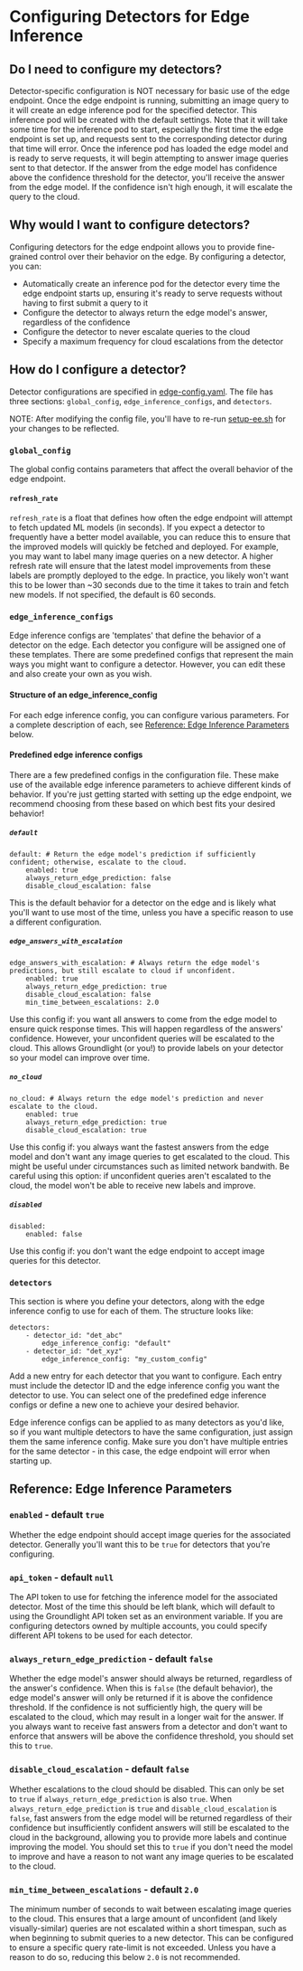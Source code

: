 # Configuring Detectors for Edge Inference

## Do I need to configure my detectors?

Detector-specific configuration is NOT necessary for basic use of the edge endpoint. Once the edge endpoint is running, submitting an image query to it will create an edge inference pod for the specified detector. This inference pod will be created with the default settings. Note that it will take some time for the inference pod to start, especially the first time the edge endpoint is set up, and requests sent to the corresponding detector during that time will error. Once the inference pod has loaded the edge model and is ready to serve requests, it will begin attempting to answer image queries sent to that detector. If the answer from the edge model has confidence above the confidence threshold for the detector, you'll receive the answer from the edge model. If the confidence isn't high enough, it will escalate the query to the cloud. 

## Why would I want to configure detectors?

Configuring detectors for the edge endpoint allows you to provide fine-grained control over their behavior on the edge. By configuring a detector, you can:
* Automatically create an inference pod for the detector every time the edge endpoint starts up, ensuring it's ready to serve requests without having to first submit a query to it
* Configure the detector to always return the edge model's answer, regardless of the confidence
* Configure the detector to never escalate queries to the cloud
* Specify a maximum frequency for cloud escalations from the detector

## How do I configure a detector?

Detector configurations are specified in [edge-config.yaml](configs/edge-config.yaml). The file has three sections: `global_config`, `edge_inference_configs`, and `detectors`. 

NOTE: After modifying the config file, you'll have to re-run [setup-ee.sh](deploy/bin/setup-ee.sh) for your changes to be reflected.

### `global_config`

The global config contains parameters that affect the overall behavior of the edge endpoint. 

#### `refresh_rate`

`refresh_rate` is a float that defines how often the edge endpoint will attempt to fetch updated ML models (in seconds). If you expect a detector to frequently have a better model available, you can reduce this to ensure that the improved models will quickly be fetched and deployed. For example, you may want to label many image queries on a new detector. A higher refresh rate will ensure that the latest model improvements from these labels are promptly deployed to the edge. In practice, you likely won't want this to be lower than ~30 seconds due to the time it takes to train and fetch new models. If not specified, the default is 60 seconds.

### `edge_inference_configs`

Edge inference configs are 'templates' that define the behavior of a detector on the edge. Each detector you configure will be assigned one of these templates. There are some predefined configs that represent the main ways you might want to configure a detector. However, you can edit these and also create your own as you wish.

#### Structure of an edge_inference_config

For each edge inference config, you can configure various parameters. For a complete description of each, see [Reference: Edge Inference Parameters](#reference-edge-inference-parameters) below.

#### Predefined edge inference configs

There are a few predefined configs in the configuration file. These make use of the available edge inference parameters to achieve different kinds of behavior. If you're just getting started with setting up the edge endpoint, we recommend choosing from these based on which best fits your desired behavior!

##### `default`
```
default: # Return the edge model's prediction if sufficiently confident; otherwise, escalate to the cloud.
    enabled: true
    always_return_edge_prediction: false
    disable_cloud_escalation: false
```
This is the default behavior for a detector on the edge and is likely what you'll want to use most of the time, unless you have a specific reason to use a different configuration.

##### `edge_answers_with_escalation`
```
edge_answers_with_escalation: # Always return the edge model's predictions, but still escalate to cloud if unconfident.
    enabled: true
    always_return_edge_prediction: true
    disable_cloud_escalation: false
    min_time_between_escalations: 2.0
```
Use this config if: you want all answers to come from the edge model to ensure quick response times. This will happen regardless of the answers' confidence. However, your unconfident queries will be escalated to the cloud. This allows Groundlight (or you!) to provide labels on your detector so your model can improve over time.

##### `no_cloud`
```
no_cloud: # Always return the edge model's prediction and never escalate to the cloud.
    enabled: true
    always_return_edge_prediction: true
    disable_cloud_escalation: true
```
Use this config if: you always want the fastest answers from the edge model and don't want any image queries to get escalated to the cloud. This might be useful under circumstances such as limited network bandwith. Be careful using this option: if unconfident queries aren't escalated to the cloud, the model won't be able to receive new labels and improve. 

##### `disabled`
```
disabled:
    enabled: false
```
Use this config if: you don't want the edge endpoint to accept image queries for this detector.

### `detectors`

This section is where you define your detectors, along with the edge inference config to use for each of them. The structure looks like:
```
detectors:
    - detector_id: "det_abc"
        edge_inference_config: "default"
    - detector_id: "det_xyz"
        edge_inference_config: "my_custom_config"
```
Add a new entry for each detector that you want to configure. Each entry must include the detector ID and the edge inference config you want the detector to use. You can select one of the predefined edge inference configs or define a new one to achieve your desired behavior. 

Edge inference configs can be applied to as many detectors as you'd like, so if you want multiple detectors to have the same configuration, just assign them the same inference config. Make sure you don't have multiple entries for the same detector - in this case, the edge endpoint will error when starting up.

## Reference: Edge Inference Parameters

### `enabled` - default `true`
Whether the edge endpoint should accept image queries for the associated detector. Generally you'll want this to be `true` for detectors that you're configuring.

### `api_token` - default `null`
The API token to use for fetching the inference model for the associated detector. Most of the time this should be left blank, which will default to using the Groundlight API token set as an environment variable. If you are configuring detectors owned by multiple accounts, you could specify different API tokens to be used for each detector.  

### `always_return_edge_prediction` - default `false`
Whether the edge model's answer should always be returned, regardless of the answer's confidence. When this is `false` (the default behavior), the edge model's answer will only be returned if it is above the confidence threshold. If the confidence is not sufficiently high, the query will be escalated to the cloud, which may result in a longer wait for the answer. If you always want to receive fast answers from a detector and don't want to enforce that answers will be above the confidence threshold, you should set this to `true`. 

### `disable_cloud_escalation` - default `false`
Whether escalations to the cloud should be disabled. This can only be set to `true` if `always_return_edge_prediction` is also `true`. When `always_return_edge_prediction` is `true` and `disable_cloud_escalation` is `false`, fast answers from the edge model will be returned regardless of their confidence but insufficiently confident answers will still be escalated to the cloud in the background, allowing you to provide more labels and continue improving the model. You should set this to `true` if you don't need the model to improve and have a reason to not want any image queries to be escalated to the cloud.

### `min_time_between_escalations` - default `2.0`
The minimum number of seconds to wait between escalating image queries to the cloud. This ensures that a large amount of unconfident (and likely visually-similar) queries are not escalated within a short timespan, such as when beginning to submit queries to a new detector. This can be configured to ensure a specific query rate-limit is not exceeded. Unless you have a reason to do so, reducing this below `2.0` is not recommended. 